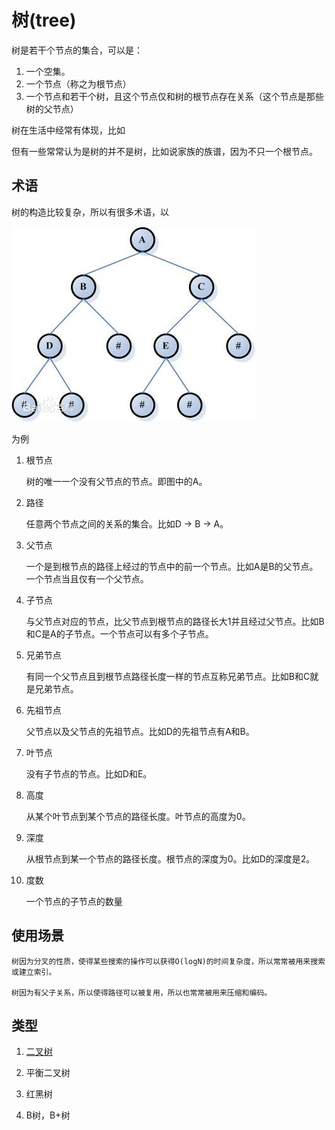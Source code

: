 # 树(tree)

树是若干个节点的集合，可以是：
1. 一个空集。
2. 一个节点（称之为根节点）
3. 一个节点和若干个树，且这个节点仅和树的根节点存在关系（这个节点是那些树的父节点）

树在生活中经常有体现，比如

但有一些常常认为是树的并不是树，比如说家族的族谱，因为不只一个根节点。

## 术语

树的构造比较复杂，所以有很多术语，以

![tree](../images/tree.jpg)

为例

1. 根节点

    树的唯一一个没有父节点的节点。即图中的A。

2. 路径

    任意两个节点之间的关系的集合。比如D -> B  -> A。

3. 父节点

    一个是到根节点的路径上经过的节点中的前一个节点。比如A是B的父节点。一个节点当且仅有一个父节点。

4. 子节点

    与父节点对应的节点，比父节点到根节点的路径长大1并且经过父节点。比如B和C是A的子节点。一个节点可以有多个子节点。

5. 兄弟节点

    有同一个父节点且到根节点路径长度一样的节点互称兄弟节点。比如B和C就是兄弟节点。

6. 先祖节点

    父节点以及父节点的先祖节点。比如D的先祖节点有A和B。

7. 叶节点

    没有子节点的节点。比如D和E。

8. 高度

    从某个叶节点到某个节点的路径长度。叶节点的高度为0。

9. 深度

    从根节点到某一个节点的路径长度。根节点的深度为0。比如D的深度是2。

10. 度数

    一个节点的子节点的数量

## 使用场景

    树因为分叉的性质，使得某些搜索的操作可以获得O(logN)的时间复杂度，所以常常被用来搜索或建立索引。

    树因为有父子关系，所以使得路径可以被复用，所以也常常被用来压缩和编码。

## 类型

1. [二叉树](./binaryTree.md)

2. 平衡二叉树

3. 红黑树

4. B树，B+树

